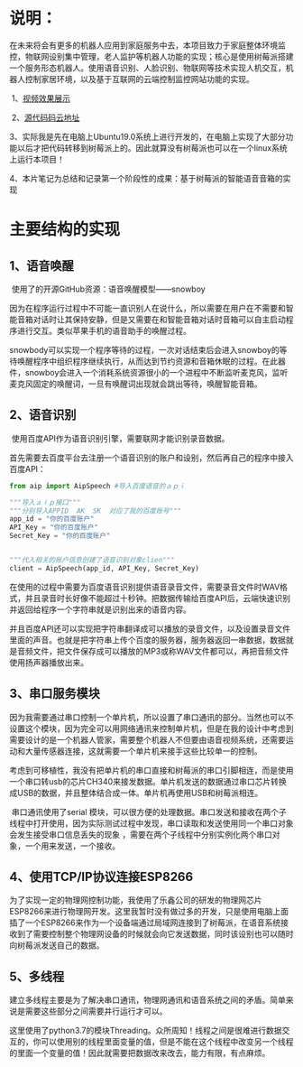 # 说明：

​		在未来将会有更多的机器人应用到家庭服务中去，本项目致力于家庭整体环境监控，物联网设别集中管理，老人监护等机器人功能的实现；核心是使用树莓派搭建一个服务形态机器人。使用语音识别、人脸识别、物联网等技术实现人机交互，机器人控制家居环境，以及基于互联网的云端控制监控网站功能的实现。

​	1、[视频效果展示](https://www.bilibili.com/video/av91023847)

​	2、[源代码码云地址](https://gitee.com/tianxiaohuahua/housekeeper_robot)

​	3、实际我是先在电脑上Ubuntu19.0系统上进行开发的，在电脑上实现了大部分功能以后才把代码转移到树莓派上的。因此就算没有树莓派也可以在一个linux系统上运行本项目！

​	4、本片笔记为总结和记录第一个阶段性的成果：基于树莓派的智能语音音箱的实现



# 主要结构的实现

## 	1、语音唤醒

​		使用了的开源GitHub资源：语音唤醒模型——snowboy  

​		因为在程序运行过程中不可能一直识别人在说什么，所以需要在用户在不需要和智能音箱对话时让其保持安静，但是又需要在和智能音箱对话时音箱可以自主启动程序进行交互。类似苹果手机的语音助手的唤醒过程。

​		snowbody可以实现一个程序等待的过程，一次对话结束后会进入snowboy的等待唤醒程序中组织程序继续执行，从而达到节约资源和音箱休眠的过程。在此器件，snowboy会进入一个消耗系统资源很小的一个进程中不断监听麦克风，监听麦克风固定的唤醒词，一旦有唤醒词出现就会跳出等待，唤醒智能音箱。

## 	2、语音识别

​		使用百度API作为语音识别引擎，需要联网才能识别录音数据。

​		首先需要去百度平台去注册一个语音识别的账户和设别，然后再自己的程序中接入百度API：

```python
from aip import AipSpeech #导入百度语音的ａｐｉ

"""导入ａｉｐ接口"""
"""分别导入APPID  AK  SK  对应了我的百度账号"""
app_id = "你的百度账户"
API_Key = "你的百度账户"
Secret_Key = "你的百度账户"


"""代入相关的账户信息创建了语音识别对象clien"""
client = AipSpeech(app_id, API_Key, Secret_Key)
```

​		在使用的过程中需要为百度语音识别提供语音录音文件，需要录音文件时WAV格式，并且录音时长好像不能超过十秒钟。把数据传输给百度API后，云端快速识别并返回给程序一个字符串就是识别出来的语音内容。

​		并且百度API还可以实现把字符串翻译成可以播放的录音文件，以及设置录音文件里面的声音。也就是把字符串上传个百度的服务器，服务器返回一串数据，数据就是音频文件，把文件保存成可以播放的MP3或称WAV文件都可以，再把音频文件使用扬声器播放出来。

## 3、串口服务模块

​		因为我需要通过串口控制一个单片机，所以设置了串口通讯的部分。当然也可以不设置这个模块，因为完全可以用网络通讯来控制单片机，但是在我的设计中考虑到需要设计的是一个机器人管家，需要整个机器人不但要由语音视频系统，还需要运动和大量传感器连接，这就需要一个单片机来接手这些比较单一的控制。

​		考虑到可移植性，我没有把单片机的串口直接和树莓派的串口引脚相连，而是使用一个串口转usb的芯片CH340来接发数据。单片机发送的数据通过串口芯片转换成USB的数据，并且整体结合成一体。单片机再使用USB和树莓派相连。

​		串口通讯使用了serial 模块，可以很方便的处理数据。串口发送和接收在两个子线程中打开使用，因为实际测试过程中发现，串口读取和发送使用同一个串口对象会发生接受串口信息丢失的现象 ，需要在两个子线程中分别实例化两个串口对象，一个用来发送，一个接收。

## 4、使用TCP/IP协议连接ESP8266

​		为了实现一定的物理网控制功能，我使用了乐鑫公司的研发的物理网芯片ESP8266来进行物理网开发。这里我暂时没有做过多的开发，只是使用电脑上面插了一个ESP8266来作为一个设备端通过局域网连接到了树莓派，在语音系统接收到了需要控制整个物理网设备的时候就会向它发送数据，同时该设别也可以随时向树莓派发送自己的数据。



## 5、多线程

​		建立多线程主要是为了解决串口通讯，物理网通讯和语音系统之间的矛盾。简单来说是需要这些部分之间需要并行运行才可以。

​		这里使用了python3.7的模块Threading。众所周知！线程之间是很难进行数据交互的，你可以使用别的线程里面变量的值，但是不能在这个线程中改变另一个线程的里面一个变量的值！因此就需要把数据改来改去，能力有限，有点麻烦。



